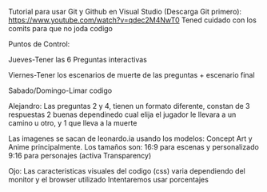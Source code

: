 Tutorial para usar Git y Github en Visual Studio (Descarga Git primero):
https://www.youtube.com/watch?v=qdec2M4NwT0
Tened cuidado con los comits para que no joda codigo

Puntos de Control:

Jueves-Tener las 6 Preguntas interactivas

Viernes-Tener los escenarios de muerte de las preguntas + escenario final

Sabado/Domingo-Limar codigo

Alejandro:
Las preguntas 2 y 4, tienen un formato diferente, constan de 3 respuestas
2 buenas dependinedo cual elija el jugador le llevara a un camino u otro,
y 1 que lleva a la muerte

Las imagenes se sacan de leonardo.ia usando los modelos: Concept Art y Anime principalmente.
Los tamaños son: 16:9 para escenas y personalizado 9:16 para personajes (activa Transparency)

Ojo: Las caracteristicas visuales del codigo (css) varia dependiendo del monitor y el browser utilizado
Intentaremos usar porcentajes
